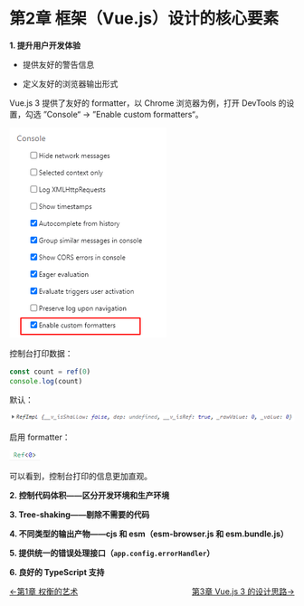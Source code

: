 # 第2章 框架（Vue.js）设计的核心要素

**1. 提升用户开发体验**
   
   - 提供友好的警告信息
   
   - 定义友好的浏览器输出形式
   
   Vue.js 3 提供了友好的 formatter，以 Chrome 浏览器为例，打开 DevTools 的设置，勾选 ”Console“ -> ”Enable custom formatters“。
   
   ![](./images/custom_formatter.png)
   
   控制台打印数据：
   
   ```js
   const count = ref(0)
   console.log(count)
   ```
   
   默认：
   
   ![](./images/without_formatter.png)
   
   启用 formatter：
   
   ![](./images/with_formatter.png)
   
   可以看到，控制台打印的信息更加直观。

**2. 控制代码体积——区分开发环境和生产环境**

**3. Tree-shaking——剔除不需要的代码**

**4. 不同类型的输出产物——cjs 和 esm（esm-browser.js 和 esm.bundle.js）**

**5. 提供统一的错误处理接口（`app.config.errorHandler`）**

**6. 良好的 TypeScript 支持**

<div style="display: flex; justify-content: space-between;">
   <a href="https://github.com/JungleHico/vue-design-note/blob/master/docs/第1章%20权衡的艺术.md">←第1章 权衡的艺术</a>
   <a href="https://github.com/JungleHico/vue-design-note/blob/master/docs/第3章%20Vue.js%203%20的设计思路.md">第3章 Vue.js 3 的设计思路→</a>
</div>
